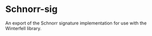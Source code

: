 # Schnorr-sig
An export of the Schnorr signature implementation for use with the Winterfell library.
